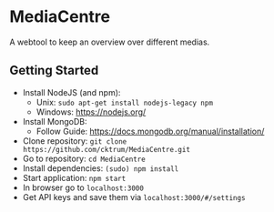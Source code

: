 # MediaCentre
A webtool to keep an overview over different medias.

## Getting Started
- Install NodeJS (and npm): 
  - Unix: ``sudo apt-get install nodejs-legacy npm``
  - Windows: https://nodejs.org/
- Install MongoDB:
  - Follow Guide: https://docs.mongodb.org/manual/installation/
- Clone repository: ``git clone https://github.com/cktrum/MediaCentre.git``
- Go to repository: ``cd MediaCentre``
- Install dependencies: ``(sudo) npm install``
- Start application: ``npm start``
- In browser go to ``localhost:3000``
- Get API keys and save them via ``localhost:3000/#/settings``
